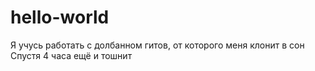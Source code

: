 # hello-world
Я учусь работать с долбанном гитов, от которого меня клонит в сон
Спустя 4 часа ещё и тошнит
